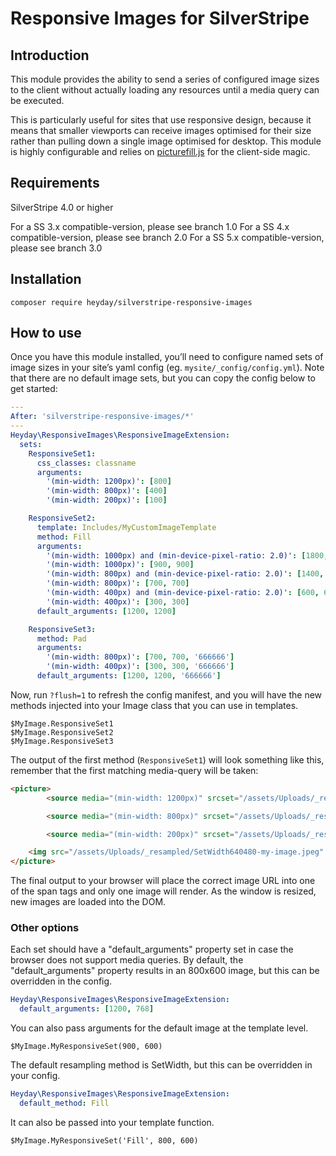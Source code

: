 # Responsive Images for SilverStripe

## Introduction

This module provides the ability to send a series of configured image sizes to the client without actually loading any resources until a media query can be executed.

This is particularly useful for sites that use responsive design, because it means that smaller viewports can receive images optimised for their size rather than pulling down a single image optimised for desktop.
This module is highly configurable and relies on [picturefill.js](https://github.com/scottjehl/picturefill) for the client-side magic.

## Requirements
SilverStripe 4.0 or higher

For a SS 3.x compatible-version, please see branch 1.0
For a SS 4.x compatible-version, please see branch 2.0
For a SS 5.x compatible-version, please see branch 3.0

## Installation

    composer require heyday/silverstripe-responsive-images

## How to use

Once you have this module installed, you’ll need to configure named sets of image sizes in your site’s yaml config (eg. `mysite/_config/config.yml`).
Note that there are no default image sets, but you can copy the config below to get started:

```yml
---
After: 'silverstripe-responsive-images/*'
---
Heyday\ResponsiveImages\ResponsiveImageExtension:
  sets:
    ResponsiveSet1:
      css_classes: classname
      arguments:
        '(min-width: 1200px)': [800]
        '(min-width: 800px)': [400]
        '(min-width: 200px)': [100]

    ResponsiveSet2:
      template: Includes/MyCustomImageTemplate
      method: Fill
      arguments:
        '(min-width: 1000px) and (min-device-pixel-ratio: 2.0)': [1800, 1800]
        '(min-width: 1000px)': [900, 900]
        '(min-width: 800px) and (min-device-pixel-ratio: 2.0)': [1400, 1400]
        '(min-width: 800px)': [700, 700]
        '(min-width: 400px) and (min-device-pixel-ratio: 2.0)': [600, 600]
        '(min-width: 400px)': [300, 300]
      default_arguments: [1200, 1200]

    ResponsiveSet3:
      method: Pad
      arguments:
        '(min-width: 800px)': [700, 700, '666666']
        '(min-width: 400px)': [300, 300, '666666']
      default_arguments: [1200, 1200, '666666']
```

Now, run `?flush=1` to refresh the config manifest, and you will have the new methods injected into your Image class that you can use in templates.

```
$MyImage.ResponsiveSet1
$MyImage.ResponsiveSet2
$MyImage.ResponsiveSet3
```

The output of the first method (`ResponsiveSet1`) will look something like this, remember that the first matching media-query will be taken:
```html
<picture>
        <source media="(min-width: 1200px)" srcset="/assets/Uploads/_resampled/SetWidth100-my-image.jpeg">

        <source media="(min-width: 800px)" srcset="/assets/Uploads/_resampled/SetWidth400-my-image.jpeg">

        <source media="(min-width: 200px)" srcset="/assets/Uploads/_resampled/SetWidth100-my-image.jpeg">

    <img src="/assets/Uploads/_resampled/SetWidth640480-my-image.jpeg" alt="my-image.jpeg">
</picture>
```

The final output to your browser will place the correct image URL into one of the span tags and only one image will render. As the window is resized, new images are loaded into the DOM.


### Other options

Each set should have a "default_arguments" property set in case the browser does not support media queries. By default, the "default_arguments" property results in an 800x600 image, but this can be overridden in the config.
```yml
Heyday\ResponsiveImages\ResponsiveImageExtension:
  default_arguments: [1200, 768]
```

You can also pass arguments for the default image at the template level.
```
$MyImage.MyResponsiveSet(900, 600)
```

The default resampling method is SetWidth, but this can be overridden in your config.
```yml
Heyday\ResponsiveImages\ResponsiveImageExtension:
  default_method: Fill
```

It can also be passed into your template function.
```
$MyImage.MyResponsiveSet('Fill', 800, 600)
```
